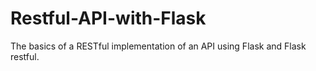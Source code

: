 # Restful-API-with-Flask

The basics of a RESTful implementation of an API using Flask and Flask restful.
